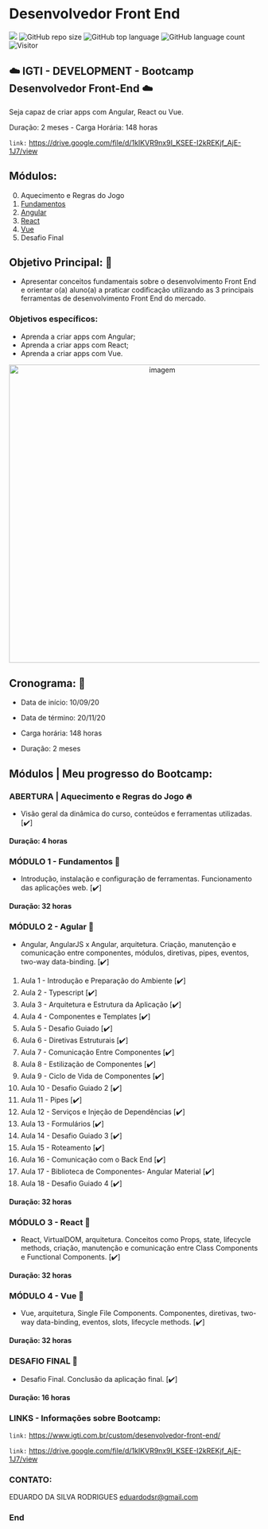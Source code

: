 # Desenvolvedor Front End

[![](https://img.shields.io/badge/made_by-eduardodsr-green)](https://github.com/eduardodsr/)
![GitHub repo size](https://img.shields.io/github/repo-size/eduardodsr/Desenvolvedor-Front-End)
![GitHub top language](https://img.shields.io/github/languages/top/eduardodsr/Desenvolvedor-Front-End)
![GitHub language count](https://img.shields.io/github/languages/count/eduardodsr/Desenvolvedor-Front-End)
![Visitor](https://visitor-badge.glitch.me/badge?page_id=eduardodsr.Desenvolvedor-Front-End)

 
## :cloud:  IGTI - DEVELOPMENT - Bootcamp Desenvolvedor Front-End :cloud:

Seja capaz de criar apps com Angular, React ou Vue.
 
Duração: 2 meses - Carga Horária: 148 horas 
 
``` link: ```  https://drive.google.com/file/d/1kIKVR9nx9I_KSEE-I2kREKjf_AjE-1J7/view


## Módulos:
                
0. Aquecimento e Regras do Jogo
1. [Fundamentos](https://github.com/eduardodsr/Desenvolvedor-Front-End//tree/master/Fundamentos)
2. [Angular](https://github.com/eduardodsr/Desenvolvedor-Front-End//tree/master/Angular)
3. [React](https://github.com/eduardodsr/Desenvolvedor-Front-End//tree/master/React)
4. [Vue](https://github.com/eduardodsr/Desenvolvedor-Front-End//tree/master/Vue)
5. Desafio Final

## Objetivo Principal: 🎯

- Apresentar conceitos fundamentais sobre o desenvolvimento Front End e orientar o(a) aluno(a) a praticar codificação utilizando as 3 principais ferramentas de desenvolvimento Front End do mercado.

### Objetivos específicos:
* Aprenda a criar apps com Angular;
* Aprenda a criar apps com React;
* Aprenda a criar apps com Vue.

 <p align="center">
  <img src=https://i.imgur.com/K3h3LkI.png??raw=true" alt="imagem" width="600px" />
 </p>

                                                                               
## Cronograma: :calendar:

- Data de início: 10/09/20

- Data de término: 20/11/20

- Carga horária: 148 horas

- Duração: 2 meses


## Módulos | Meu progresso do Bootcamp:

### ABERTURA | Aquecimento e Regras do Jogo :fire:

* Visão geral da dinâmica do curso, conteúdos e ferramentas utilizadas. [✔️]

**Duração: 4 horas**


### MÓDULO 1 - Fundamentos :green_book:

* Introdução, instalação e configuração de ferramentas. Funcionamento das aplicações web. [✔️]

**Duração: 32 horas**


### MÓDULO 2 - Agular :blue_book:

* Angular, AngularJS x Angular, arquitetura. Criação, manutenção e comunicação entre componentes, módulos, diretivas, pipes, eventos, two-way data-binding. [✔️]

1. Aula 1 - Introdução e Preparação do Ambiente [✔️]
2. Aula 2 - Typescript [✔️]
3. Aula 3 - Arquitetura e Estrutura da Aplicação [✔️]
4. Aula 4 - Componentes e Templates [✔️]
5. Aula 5 - Desafio Guiado [✔️]
6. Aula 6 - Diretivas Estruturais [✔️]
7. Aula 7 - Comunicação Entre Componentes [✔️]
8. Aula 8 - Estilização de Componentes [✔️]
9. Aula 9 - Ciclo de Vida de Componentes [✔️]
10. Aula 10 - Desafio Guiado 2 [✔️]
11. Aula 11 - Pipes [✔️]
12. Aula 12 - Serviços e Injeção de Dependências [✔️]
13. Aula 13 - Formulários [✔️]
14. Aula 14 - Desafio Guiado 3 [✔️]
15. Aula 15 - Roteamento [✔️]
16. Aula 16 - Comunicação com o Back End [✔️]
17. Aula 17 - Biblioteca de Componentes- Angular Material [✔️]
18. Aula 18 - Desafio Guiado 4 [✔️]

**Duração: 32 horas**


### MÓDULO 3 - React :orange_book:

* React, VirtualDOM, arquitetura. Conceitos como Props, state, lifecycle methods, criação, manutenção e comunicação entre Class Components e Functional Components. [✔️]


**Duração: 32 horas**

### MÓDULO 4 - Vue :closed_book:

* Vue, arquitetura, Single File Components. Componentes, diretivas, two-way data-binding, eventos, slots, lifecycle methods. [✔️]

**Duração: 32 horas**


### DESAFIO FINAL :checkered_flag:

* Desafio Final. Conclusão da aplicação final.  [✔️]

**Duração: 16 horas**


### LINKS - Informações sobre Bootcamp:

``` link: ```  <https://www.igti.com.br/custom/desenvolvedor-front-end/>

``` link: ```  https://drive.google.com/file/d/1kIKVR9nx9I_KSEE-I2kREKjf_AjE-1J7/view


### CONTATO:

EDUARDO DA SILVA RODRIGUES
eduardodsr@gmail.com

### End
